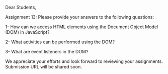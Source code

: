 Dear Students, <br />

Assignment 13: Please provide your answers to the following questions: <br />

1- How can we access HTML elements using the Document Object Model (DOM) in JavaScript? <br />

2- What activities can be performed using the DOM? <br />

3- What are event listeners in the DOM? <br />

We appreciate your efforts and look forward to reviewing your assignments.  <br />
Submission URL will be shared soon.

